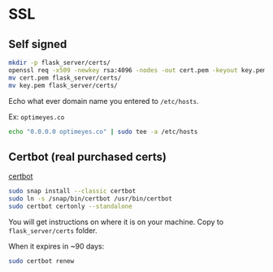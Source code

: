 # SSL

## Self signed

```bash
mkdir -p flask_server/certs/
openssl req -x509 -newkey rsa:4096 -nodes -out cert.pem -keyout key.pem -days 365
mv cert.pem flask_server/certs/
mv key.pem flask_server/certs/
```
Echo what ever domain name you entered to `/etc/hosts`.

Ex: `optimeyes.co`

```bash
echo "0.0.0.0 optimeyes.co" | sudo tee -a /etc/hosts
```

## Certbot (real purchased certs)

[certbot](https://certbot.eff.org/)
```bash
sudo snap install --classic certbot
sudo ln -s /snap/bin/certbot /usr/bin/certbot
sudo certbot certonly --standalone
```
You will get instructions on where it is on your machine. Copy to `flask_server/certs` folder.

When it expires in ~90 days:
```bash
sudo certbot renew
```